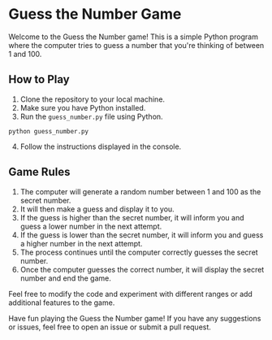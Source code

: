 # Guess the Number Game

Welcome to the Guess the Number game! This is a simple Python program where the computer tries to guess a number that you're thinking of between 1 and 100.

## How to Play

1. Clone the repository to your local machine.
2. Make sure you have Python installed.
3. Run the `guess_number.py` file using Python.

```
python guess_number.py
```

4. Follow the instructions displayed in the console.

## Game Rules

1. The computer will generate a random number between 1 and 100 as the secret number.
2. It will then make a guess and display it to you.
3. If the guess is higher than the secret number, it will inform you and guess a lower number in the next attempt.
4. If the guess is lower than the secret number, it will inform you and guess a higher number in the next attempt.
5. The process continues until the computer correctly guesses the secret number.
6. Once the computer guesses the correct number, it will display the secret number and end the game.

Feel free to modify the code and experiment with different ranges or add additional features to the game.

Have fun playing the Guess the Number game! If you have any suggestions or issues, feel free to open an issue or submit a pull request.
